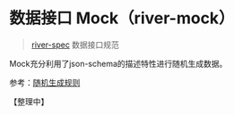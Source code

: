 # 数据接口 Mock（river-mock）

>[river-spec](http://gitlab.alibaba-inc.com/river/spec) 数据接口规范

Mock充分利用了json-schema的描述特性进行随机生成数据。

参考：[随机生成规则](http://work.tmall.net/issues/13857)

【整理中】